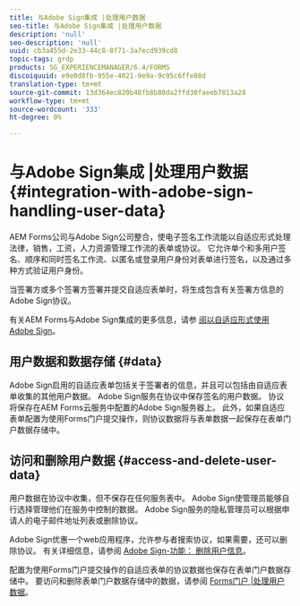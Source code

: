 ```yaml
---
title: 与Adobe Sign集成 |处理用户数据
seo-title: 与Adobe Sign集成 |处理用户数据
description: 'null'
seo-description: 'null'
uuid: cb3a455d-2e33-44c8-8f71-3a7ecd939cd8
topic-tags: grdp
products: SG_EXPERIENCEMANAGER/6.4/FORMS
discoiquuid: e9e0d8fb-955e-4021-9e9a-9c95c6ffe88d
translation-type: tm+mt
source-git-commit: 13d364ec820b48fb8b80da2ffd30faeeb7813a28
workflow-type: tm+mt
source-wordcount: '333'
ht-degree: 0%

---
```



# 与Adobe Sign集成 |处理用户数据 {#integration-with-adobe-sign-handling-user-data}

AEM Forms公司与Adobe Sign公司整合，使电子签名工作流能以自适应形式处理法律，销售，工资，人力资源管理工作流的表单或协议。 它允许单个和多用户签名、顺序和同时签名工作流、以匿名或登录用户身份对表单进行签名，以及通过多种方式验证用户身份。

当签署方或多个签署方签署并提交自适应表单时，将生成包含有关签署方信息的Adobe Sign协议。

有关AEM Forms与Adobe Sign集成的更多信息，请参 [阅以自适应形式使用Adobe Sign](/help/forms/using/working-with-adobe-sign.md)。

## 用户数据和数据存储 {#data}

Adobe Sign启用的自适应表单包括关于签署者的信息，并且可以包括由自适应表单收集的其他用户数据。 Adobe Sign服务在协议中保存签名的用户数据。 协议将保存在AEM Forms云服务中配置的Adobe Sign服务器上。 此外，如果自适应表单配置为使用Forms门户提交操作，则协议数据将与表单数据一起保存在表单门户数据存储中。

## 访问和删除用户数据 {#access-and-delete-user-data}

用户数据在协议中收集，但不保存在任何服务表中。 Adobe Sign使管理员能够自行选择管理他们在服务中控制的数据。 Adobe Sign服务的隐私管理员可以根据申请人的电子邮件地址列表或删除协议。

Adobe Sign优惠一个web应用程序，允许参与者搜索协议，如果需要，还可以删除协议。 有关详细信息，请参阅 [Adobe Sign-功能： 删除用户信息](https://helpx.adobe.com/sign/help/adobesign_gdpr_user_deletion.html)。

配置为使用Forms门户提交操作的自适应表单的协议数据也保存在表单门户数据存储中。 要访问和删除表单门户数据存储中的数据，请参阅 [Forms门户 |处理用户数据](/help/forms/using/forms-portal-handling-user-data.md)。
